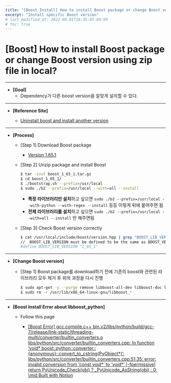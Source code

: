 ```yaml
---
title: "[Boost Install] How to install Boost package or change Boost version using zip file in local?"
excerpt: "Install specific Boost version"
# last_modified_at: 2022-08-01T18:35:05-04:00
# toc: true
---
```

# [Boost] How to install Boost package or change Boost version using zip file in local?

---

- **[Goal]**
    - Dependency가 다른 boost version을 알맞게 설치할 수 있다.

---

- **[Reference Site]**
    
    - [Uninstall boost and install another version](https://stackoverflow.com/questions/8430332/uninstall-boost-and-install-another-version)
    

---

- **[Process]**
    - [Step 1] Download Boost package
        
        - [Version 1.65.1](https://www.boost.org/users/history/version_1_65_1.html)
        
    - [Step 2] Unzip package and install Boost
        
        ```bash
        $ tar -zxvf boost_1_65_1.tar.gz
        $ cd boost_1_65_1/
        $ ./bootstrap.sh --prefix=/usr/local
        $ sudo ./b2 --prefix=/usr/local --with=all --install
        ```
        
        - **특정 라이브러리만 설치**하고 싶으면 `sudo ./b2 --prefix=/usr/local --with-python --with-regex --install` 등등 이렇게 뒤에 붙여주면 됨
        - **전체 라이브러리를 설치**하고 싶으면 `sudo ./b2 --prefix=/usr/local --with=all --install` 만 해주면됨
    - [Step 3] Check Boost version correctly
        
        ```bash
        $ cat /usr/local/include/boost/version.hpp | grep "BOOST_LIB_VERSION"
        //  BOOST_LIB_VERSION must be defined to be the same as BOOST_VERSION
        #define BOOST_LIB_VERSION "1_65_1"
        ```
        

---

- **[Change Boost version]**
    - [Step 1] Boost package를 download하기 전에 기존의 boost와 관련된 라이브러리 모두 제거 후 위의 과정을 다시 진행
        
        ```bash
        $ sudo apt-get -y --purge remove libboost-all-dev libboost-doc libboost-dev
        $ sudo rm -r /usr/lib/x86_64-linux-gnu/libboost_*
        ```
        

---

- **[Boost Install Error about libboost_python]**
    - Follow this page
        
        - [[Boost Error] gcc.compile.c++ bin.v2/libs/python/build/gcc-7/release/link-static/threading-multi/converter/builtin_converters.o libs/python/src/converter/builtin_converters.cpp: In function ‘void* boost::python::converter::{anonymous}::convert_to_cstring(PyObject*)’: libs/python/src/converter/builtin_converters.cpp:51:35: error: invalid conversion from ‘const void*’ to ‘void*’ [-fpermissive] return PyUnicode_Check(obj) ? _PyUnicode_AsString(obj) : 0; \mid Built with Notion](https://heathered-freon-621.notion.site/Boost-Error-gcc-compile-c-bin-v2-libs-python-build-gcc-7-release-link-static-threading-multi-conv-02acafcf929b455e86283a4520e92c8e?pvs=4)